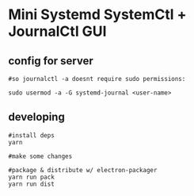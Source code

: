 # Mini Systemd SystemCtl + JournalCtl GUI



## config for server
```
#so journalctl -a doesnt require sudo permissions:

sudo usermod -a -G systemd-journal <user-name>
```


## developing

```
#install deps
yarn 

#make some changes

#package & distribute w/ electron-packager
yarn run pack
yarn run dist
```

